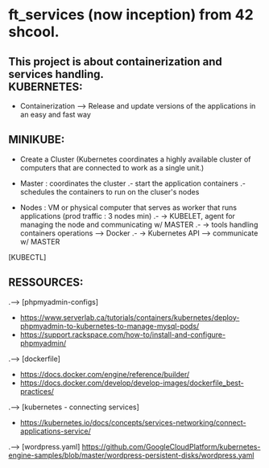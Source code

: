 # ft_services (now inception) from 42 shcool.
This project is about containerization and services handling.\
KUBERNETES:
-----------

- Containerization --> Release and update versions of the applications in an easy and fast way

MINIKUBE:
---------

- Create a Cluster (Kubernetes coordinates a highly available cluster of computers that are connected to work as a single unit.)

- Master : coordinates the cluster
    .- start the application containers
    .- schedules the containers to run on the cluser's nodes


- Nodes : VM or physical computer that serves as worker that runs applications (prod traffic : 3 nodes min)
    .- -> KUBELET, agent for managing the node and communicating w/ MASTER
    .- -> tools handling containers operations --> Docker
    .- -> Kubernetes API --> communicate w/ MASTER

[KUBECTL]

RESSOURCES:
-----------

.--> [phpmyadmin-configs]
- https://www.serverlab.ca/tutorials/containers/kubernetes/deploy-phpmyadmin-to-kubernetes-to-manage-mysql-pods/
- https://support.rackspace.com/how-to/install-and-configure-phpmyadmin/

.--> [dockerfile]
- https://docs.docker.com/engine/reference/builder/
- https://docs.docker.com/develop/develop-images/dockerfile_best-practices/

.--> [kubernetes - connecting services]
- https://kubernetes.io/docs/concepts/services-networking/connect-applications-service/

.--> [wordpress.yaml]
https://github.com/GoogleCloudPlatform/kubernetes-engine-samples/blob/master/wordpress-persistent-disks/wordpress.yaml

